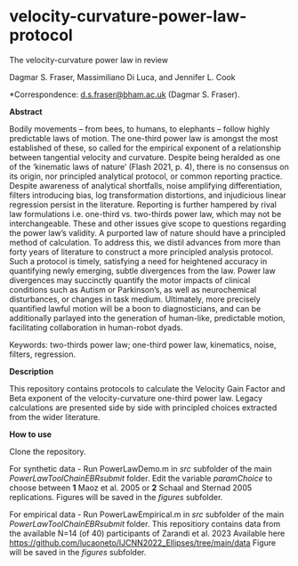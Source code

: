 # velocity-curvature-power-law-protocol

The velocity-curvature power law in review

Dagmar S. Fraser, Massimiliano Di Luca, and Jennifer L. Cook

*Correspondence: d.s.fraser@bham.ac.uk (Dagmar S. Fraser).

**Abstract**

Bodily movements – from bees, to humans, to elephants – follow highly predictable laws of motion. The one-third power law is amongst the most established of these, so called for the empirical exponent of a relationship between tangential velocity and curvature. Despite being heralded as one of the ‘kinematic laws of nature’ (Flash 2021, p. 4), there is no consensus on its origin, nor principled analytical protocol, or common reporting practice. Despite awareness of analytical shortfalls, noise amplifying differentiation, filters introducing bias, log transformation distortions, and injudicious linear regression persist in the literature. Reporting is further hampered by rival law formulations i.e. one-third vs. two-thirds power law, which may not be interchangeable. These and other issues give scope to questions regarding the power law’s validity. A purported law of nature should have a principled method of calculation. To address this, we distil advances from more than forty years of literature to construct a more principled analysis protocol. Such a protocol is timely, satisfying a need for heightened accuracy in quantifying newly emerging, subtle divergences from the law. Power law divergences may succinctly quantify the motor impacts of clinical conditions such as Autism or Parkinson’s, as well as neurochemical disturbances, or changes in task medium. Ultimately, more precisely quantified lawful motion will be a boon to diagnosticians, and can be additionally parlayed into the generation of human-like, predictable motion, facilitating collaboration in human-robot dyads.


Keywords: two-thirds power law; one-third power law, kinematics, noise, filters, regression.

**Description**

This repository contains protocols to calculate the Velocity Gain Factor and Beta exponent of the velocity-curvature one-third power law.  Legacy calculations are presented side by side with principled choices extracted from the wider literature.

**How to use**

Clone the repository.  

For synthetic data - Run PowerLawDemo.m in _src_ subfolder of the main _PowerLawToolChainEBRsubmit_ folder.
Edit the variable _paramChoice_ to choose between **1** Maoz et al. 2005 or **2** Schaal and Sternad 2005 replications.
Figures will be saved in the _figures_ subfolder.  

For empirical data - Run PowerLawEmpirical.m in _src_ subfolder of the main _PowerLawToolChainEBRsubmit_ folder.
This repositiory contains data from the available N=14 (of 40) participants of Zarandi et al. 2023 
Available here https://github.com/lucaoneto/IJCNN2022_Ellipses/tree/main/data
Figure will be saved in the _figures_ subfolder.  



